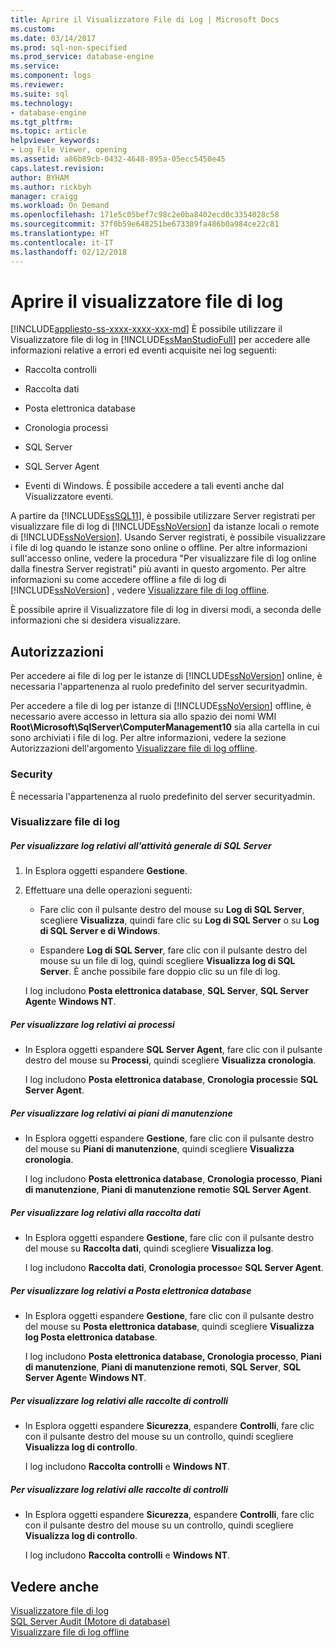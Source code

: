 ```yaml
---
title: Aprire il Visualizzatore File di Log | Microsoft Docs
ms.custom: 
ms.date: 03/14/2017
ms.prod: sql-non-specified
ms.prod_service: database-engine
ms.service: 
ms.component: logs
ms.reviewer: 
ms.suite: sql
ms.technology:
- database-engine
ms.tgt_pltfrm: 
ms.topic: article
helpviewer_keywords:
- Log File Viewer, opening
ms.assetid: a86b89cb-0432-4648-895a-05ecc5450e45
caps.latest.revision: 
author: BYHAM
ms.author: rickbyh
manager: craigg
ms.workload: On Demand
ms.openlocfilehash: 171e5c05bef7c98c2e0ba8402ecd0c3354028c58
ms.sourcegitcommit: 37f0b59e648251be673389fa486b0a984ce22c81
ms.translationtype: HT
ms.contentlocale: it-IT
ms.lasthandoff: 02/12/2018
---
```

# <a name="open-log-file-viewer"></a>Aprire il visualizzatore file di log
[!INCLUDE[appliesto-ss-xxxx-xxxx-xxx-md](../../includes/appliesto-ss-xxxx-xxxx-xxx-md.md)]
È possibile utilizzare il Visualizzatore file di log in [!INCLUDE[ssManStudioFull](../../includes/ssmanstudiofull-md.md)] per accedere alle informazioni relative a errori ed eventi acquisite nei log seguenti:  
  
-   Raccolta controlli  
  
-   Raccolta dati  
  
-   Posta elettronica database  
  
-   Cronologia processi  
  
-   SQL Server  
  
-   SQL Server Agent  
  
-   Eventi di Windows. È possibile accedere a tali eventi anche dal Visualizzatore eventi.  
  
 A partire da [!INCLUDE[ssSQL11](../../includes/sssql11-md.md)], è possibile utilizzare Server registrati per visualizzare file di log di [!INCLUDE[ssNoVersion](../../includes/ssnoversion-md.md)] da istanze locali o remote di [!INCLUDE[ssNoVersion](../../includes/ssnoversion-md.md)]. Usando Server registrati, è possibile visualizzare i file di log quando le istanze sono online o offline. Per altre informazioni sull'accesso online, vedere la procedura "Per visualizzare file di log online dalla finestra Server registrati" più avanti in questo argomento. Per altre informazioni su come accedere offline a file di log di [!INCLUDE[ssNoVersion](../../includes/ssnoversion-md.md)] , vedere [Visualizzare file di log offline](../../relational-databases/logs/view-offline-log-files.md).  
  
 È possibile aprire il Visualizzatore file di log in diversi modi, a seconda delle informazioni che si desidera visualizzare.  
  
##  <a name="BeforeYouBegin"></a> Autorizzazioni  
 Per accedere ai file di log per le istanze di [!INCLUDE[ssNoVersion](../../includes/ssnoversion-md.md)] online, è necessaria l'appartenenza al ruolo predefinito del server securityadmin.  
  
 Per accedere a file di log per istanze di [!INCLUDE[ssNoVersion](../../includes/ssnoversion-md.md)] offline, è necessario avere accesso in lettura sia allo spazio dei nomi WMI **Root\Microsoft\SqlServer\ComputerManagement10** sia alla cartella in cui sono archiviati i file di log. Per altre informazioni, vedere la sezione Autorizzazioni dell'argomento [Visualizzare file di log offline](../../relational-databases/logs/view-offline-log-files.md).  
  
### <a name="security"></a>Security  
 È necessaria l'appartenenza al ruolo predefinito del server securityadmin.  
  
### <a name="view-log-files"></a>Visualizzare file di log  
  
##### <a name="to-view-logs-that-are-related-to-general-sql-server-activity"></a>Per visualizzare log relativi all'attività generale di SQL Server  
  
1.  In Esplora oggetti espandere **Gestione**.  
  
2.  Effettuare una delle operazioni seguenti:  
  
    -   Fare clic con il pulsante destro del mouse su **Log di SQL Server**, scegliere **Visualizza**, quindi fare clic su **Log di SQL Server** o su **Log di SQL Server e di Windows**.  
  
    -   Espandere **Log di SQL Server**, fare clic con il pulsante destro del mouse su un file di log, quindi scegliere **Visualizza log di SQL Server**. È anche possibile fare doppio clic su un file di log.  
  
     I log includono **Posta elettronica database**, **SQL Server**, **SQL Server Agent**e **Windows NT**.  
  
##### <a name="to-view-logs-that-are-related-to-jobs"></a>Per visualizzare log relativi ai processi  
  
-   In Esplora oggetti espandere **SQL Server Agent**, fare clic con il pulsante destro del mouse su **Processi**, quindi scegliere **Visualizza cronologia**.  
  
     I log includono **Posta elettronica database**, **Cronologia processi**e **SQL Server Agent**.  
  
##### <a name="to-view-logs-that-are-related-to-maintenance-plans"></a>Per visualizzare log relativi ai piani di manutenzione  
  
-   In Esplora oggetti espandere **Gestione**, fare clic con il pulsante destro del mouse su **Piani di manutenzione**, quindi scegliere **Visualizza cronologia**.  
  
     I log includono **Posta elettronica database**, **Cronologia processo**, **Piani di manutenzione**, **Piani di manutenzione remoti**e **SQL Server Agent**.  
  
##### <a name="to-view-logs-that-are-related-to-data-collection"></a>Per visualizzare log relativi alla raccolta dati  
  
-   In Esplora oggetti espandere **Gestione**, fare clic con il pulsante destro del mouse su **Raccolta dati**, quindi scegliere **Visualizza log**.  
  
     I log includono **Raccolta dati**, **Cronologia processo**e **SQL Server Agent**.  
  
##### <a name="to-view-logs-that-are-related-to-database-mail"></a>Per visualizzare log relativi a Posta elettronica database  
  
-   In Esplora oggetti espandere **Gestione**, fare clic con il pulsante destro del mouse su **Posta elettronica database**, quindi scegliere **Visualizza log Posta elettronica database**.  
  
     I log includono **Posta elettronica database, Cronologia processo**, **Piani di manutenzione**, **Piani di manutenzione remoti**, **SQL Server**, **SQL Server Agent**e **Windows NT**.  
  
##### <a name="to-view-logs-that-are-related-to-audits-collections"></a>Per visualizzare log relativi alle raccolte di controlli  
  
-   In Esplora oggetti espandere **Sicurezza**, espandere **Controlli**, fare clic con il pulsante destro del mouse su un controllo, quindi scegliere **Visualizza log di controllo**.  
  
     I log includono **Raccolta controlli** e **Windows NT**.  
  
##### <a name="to-view-logs-that-are-related-to-audits-collections"></a>Per visualizzare log relativi alle raccolte di controlli  
  
-   In Esplora oggetti espandere **Sicurezza**, espandere **Controlli**, fare clic con il pulsante destro del mouse su un controllo, quindi scegliere **Visualizza log di controllo**.  
  
     I log includono **Raccolta controlli** e **Windows NT**.  
  
## <a name="see-also"></a>Vedere anche  
 [Visualizzatore file di log](../../relational-databases/logs/log-file-viewer.md)   
 [SQL Server Audit &#40;Motore di database&#41;](../../relational-databases/security/auditing/sql-server-audit-database-engine.md)   
 [Visualizzare file di log offline](../../relational-databases/logs/view-offline-log-files.md)  
  
  

